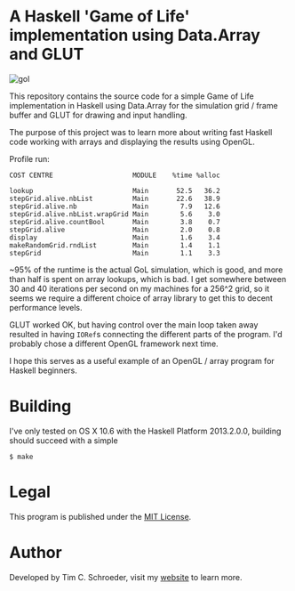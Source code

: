 
# A Haskell 'Game of Life' implementation using Data.Array and GLUT

![gol](https://raw.github.com/blitzcode/haskell-gol-array-glut/master//screenshot.png)

This repository contains the source code for a simple Game of Life implementation in Haskell using Data.Array for the simulation grid / frame buffer and GLUT for drawing and input handling.

The purpose of this project was to learn more about writing fast Haskell code working with arrays and displaying the results using OpenGL.

Profile run:

    COST CENTRE                    MODULE    %time %alloc

    lookup                         Main       52.5   36.2
    stepGrid.alive.nbList          Main       22.6   38.9
    stepGrid.alive.nb              Main        7.9   12.6
    stepGrid.alive.nbList.wrapGrid Main        5.6    3.0
    stepGrid.alive.countBool       Main        3.8    0.7
    stepGrid.alive                 Main        2.0    0.8
    display                        Main        1.6    3.4
    makeRandomGrid.rndList         Main        1.4    1.1
    stepGrid                       Main        1.1    3.3

~95% of the runtime is the actual GoL simulation, which is good, and more than half is spent on array lookups, which is bad. I get somewhere between 30 and 40 iterations per second on my machines for a 256^2 grid, so it seems we require a different choice of array library to get this to decent performance levels.

GLUT worked OK, but having control over the main loop taken away resulted in having `IORef`s connecting the different parts of the program. I'd probably chose a different OpenGL framework next time.

I hope this serves as a useful example of an OpenGL / array program for Haskell beginners.

# Building

I've only tested on OS X 10.6 with the Haskell Platform 2013.2.0.0, building should succeed with a simple

    $ make

# Legal

This program is published under the [MIT License][mit].

[mit]:http://en.wikipedia.org/wiki/MIT_License

# Author

Developed by Tim C. Schroeder, visit my [website][blitzcode] to learn more.

[blitzcode]:http://www.blitzcode.net
